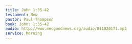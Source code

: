 ```yaml
---
title: John 1:35-42
testament: New
pastor: Paul Thompson
book: John: 1:35-42
audio: http://www.mecgoodnews.org/audio/011020171.mp3
service: Morning
---
```

